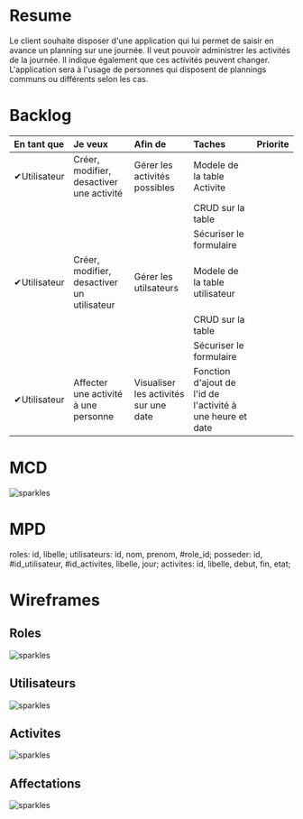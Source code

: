 ﻿# Resume

Le client souhaite disposer d'une application qui lui permet de saisir en avance un planning sur une journée.
Il veut pouvoir administrer les activités de la journée. Il indique également que ces activités peuvent changer. 
L'application sera à l'usage de personnes qui disposent de plannings communs ou différents selon les cas.

# Backlog

En tant que|Je veux|Afin de|Taches|Priorite
:---|:---|:---|:---|:---
✔Utilisateur|Créer, modifier, desactiver une activité|Gérer les activités possibles|Modele de la table Activite
||||CRUD sur la table
||||Sécuriser le formulaire
✔Utilisateur|Créer, modifier, desactiver un utilisateur|Gérer les utilsateurs|Modele de la table utilisateur
||||CRUD sur la table
||||Sécuriser le formulaire
✔Utilisateur|Affecter une activité à une personne|Visualiser les activités sur une date|Fonction d'ajout de l'id de l'activité à une heure et date


# MCD

![sparkles](ressources/documentation/MCD-V3.png)

# MPD

roles: id, libelle;
utilisateurs: id, nom, prenom, #role_id;
posseder: id, #id_utilisateur, #id_activites, libelle, jour;
activites: id, libelle, debut, fin, etat;

# Wireframes

## Roles

![sparkles](resources/documentation/wireframe_roles.png)

## Utilisateurs

![sparkles](resources/documentation/wireframe_users.png)

## Activites

![sparkles](resources/documentation/wireframe_activites.png)

## Affectations

![sparkles](resources/documentation/wireframe_affectation.png)



